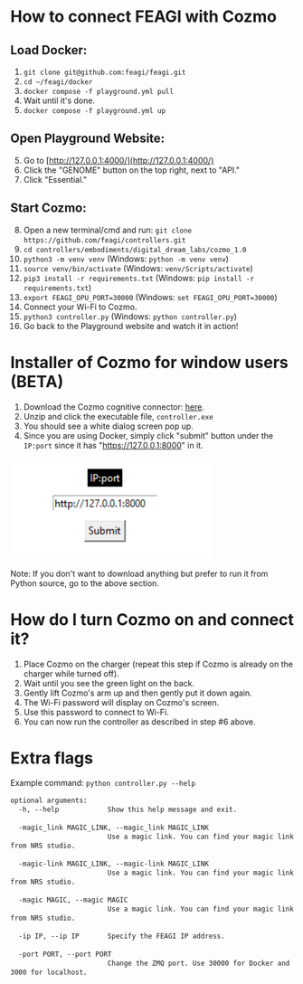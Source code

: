 # How to connect FEAGI with Cozmo
## Load Docker:
1. `git clone git@github.com:feagi/feagi.git`
2. `cd ~/feagi/docker`
3. `docker compose -f playground.yml pull`
4. Wait until it's done.
5. `docker compose -f playground.yml up`

## Open Playground Website:
5. Go to [http://127.0.0.1:4000/](http://127.0.0.1:4000/)
6. Click the "GENOME" button on the top right, next to "API."
7. Click "Essential."

## Start Cozmo:
8. Open a new terminal/cmd and run: `git clone https://github.com/feagi/controllers.git`
9. `cd controllers/embodiments/digital_dream_labs/cozmo_1.0`
10. `python3 -m venv venv` (Windows: `python -m venv venv`)
11. `source venv/bin/activate` (Windows: `venv/Scripts/activate`)
12. `pip3 install -r requirements.txt` (Windows: `pip install -r requirements.txt`)
13. `export FEAGI_OPU_PORT=30000` (Windows: `set FEAGI_OPU_PORT=30000`)
14. Connect your Wi-Fi to Cozmo.
15. `python3 controller.py` (Windows: `python controller.py`)
16. Go back to the Playground website and watch it in action!

# Installer of Cozmo for window users (BETA)
1. Download the Cozmo cognitive connector: [here](https://storage.googleapis.com/nrs_embodiments/em-iqgkoadn/controller.zip). 
2. Unzip and click the executable file, `controller.exe`
3. You should see a white dialog screen pop up. 
4. Since you are using Docker, simply click "submit" button under the `IP:port` since it has "https://127.0.0.1:8000" in it.


![image](_static/IP_port_submit.png)

Note: If you don't want to download anything but prefer to run it from Python source, go to the above section.


# How do I turn Cozmo on and connect it?

1. Place Cozmo on the charger (repeat this step if Cozmo is already on the charger while turned off).
2. Wait until you see the green light on the back.
3. Gently lift Cozmo's arm up and then gently put it down again.
4. The Wi-Fi password will display on Cozmo's screen.
5. Use this password to connect to Wi-Fi.
6. You can now run the controller as described in step #6 above.

# Extra flags
Example command: `python controller.py --help`
```commandline
optional arguments:
  -h, --help            Show this help message and exit.
  
  -magic_link MAGIC_LINK, --magic_link MAGIC_LINK
                        Use a magic link. You can find your magic link from NRS studio.
                        
  -magic-link MAGIC_LINK, --magic-link MAGIC_LINK
                        Use a magic link. You can find your magic link from NRS studio.
                        
  -magic MAGIC, --magic MAGIC
                        Use a magic link. You can find your magic link from NRS studio.
                        
  -ip IP, --ip IP       Specify the FEAGI IP address.
  
  -port PORT, --port PORT
                        Change the ZMQ port. Use 30000 for Docker and 3000 for localhost.

```